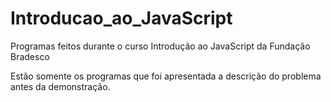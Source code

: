 # Introducao_ao_JavaScript
 Programas feitos durante o curso Introdução ao JavaScript da Fundação Bradesco

 Estão somente os programas que foi apresentada a descrição do problema antes da demonstração.

